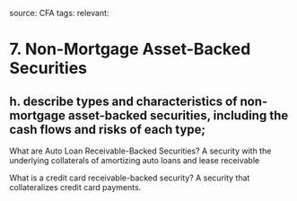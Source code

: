 source: CFA
tags: 
relevant: 

# 7. Non-Mortgage Asset-Backed Securities

## h. describe types and characteristics of non-mortgage asset-backed securities, including the cash flows and risks of each type;

What are Auto Loan Receivable-Backed Securities?
A security with the underlying collaterals of amortizing auto loans and lease receivable

What is a credit card receivable-backed security?
A security that collateralizes credit card payments.